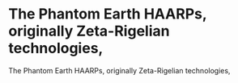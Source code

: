 # The Phantom Earth HAARPs, originally Zeta-Rigelian technologies,

The Phantom Earth HAARPs, originally Zeta-Rigelian technologies,